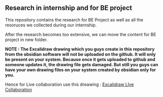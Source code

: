 ## Research in internship and for BE project

This repository contains the research for BE Project as well as all the resoruces we collected during our internship.

After the research becomes too extensive, we can move the content for BE project in new folder.

**NOTE : The Excalidraw drawing which you guys create in this repository from the obsidian software will not be uploaded on the github. It will only be present on your system. Because once it gets uploaded to github and someone updates it, the drawing file gets damaged. But still you guys can have your own drawing files on your system created by obsidian only for you.**

Hence for Live collaboration use this dreawing : [Excalidraw LIve Collaboration](https://excalidraw.com/#room=9d82662028789611cb9b,u6iNFs1dv2F9SvScqRnHKQ)
